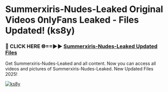 # Summerxiris-Nudes-Leaked Original Videos 0nlyFans Leaked - Files Updated! (ks8y)

<h3>🔴 CLICK HERE 🌐==►► <a href="https://tinyurl.com/4mcuefdz" rel="nofollow">Summerxiris-Nudes-Leaked Updated Files</a></h3>

Get Summerxiris-Nudes-Leaked and all content. Now you can access all videos and pictures of Summerxiris-Nudes-Leaked. New Updated Files 2025!

[![ks8y](https://i.imgur.com/StAQSOY.gif)](https://tinyurl.com/4mcuefdz)
